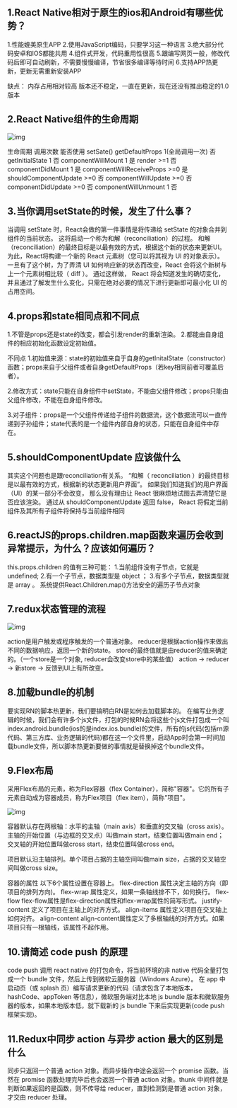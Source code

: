 ## 1.React Native相对于原生的ios和Android有哪些优势？

1.性能媲美原生APP 2.使用JavaScript编码，只要学习这一种语言 3.绝大部分代码安卓和IOS都能共用 4.组件式开发，代码重用性很高 5.跟编写网页一般，修改代码后即可自动刷新，不需要慢慢编译，节省很多编译等待时间 6.支持APP热更新，更新无需重新安装APP

缺点： 内存占用相对较高 版本还不稳定，一直在更新，现在还没有推出稳定的1.0版本

## 2.React Native组件的生命周期



![img](https://p1-jj.byteimg.com/tos-cn-i-t2oaga2asx/gold-user-assets/2018/3/27/162660702ba0ac31~tplv-t2oaga2asx-zoom-in-crop-mark:3024:0:0:0.awebp)



生命周期	调用次数	能否使用 setSate() getDefaultProps	1(全局调用一次)	否 getInitialState	1	否 componentWillMount	1	是 render	>=1	否 componentDidMount	1	是 componentWillReceiveProps	>=0	是 shouldComponentUpdate	>=0	否 componentWillUpdate	>=0	否 componentDidUpdate	>=0	否 componentWillUnmount	1	否

## 3.当你调用setState的时候，发生了什么事？

当调用 setState 时，React会做的第一件事情是将传递给 setState 的对象合并到组件的当前状态。 这将启动一个称为和解（reconciliation）的过程。 和解（reconciliation）的最终目标是以最有效的方式，根据这个新的状态来更新UI。 为此，React将构建一个新的 React 元素树（您可以将其视为 UI 的对象表示）。 一旦有了这个树，为了弄清 UI 如何响应新的状态而改变，React 会将这个新树与上一个元素树相比较（ diff ）。 通过这样做， React 将会知道发生的确切变化，并且通过了解发生什么变化，只需在绝对必要的情况下进行更新即可最小化 UI 的占用空间。

## 4.props和state相同点和不同点

1.不管是props还是state的改变，都会引发render的重新渲染。 2.都能由自身组件的相应初始化函数设定初始值。

不同点 1.初始值来源：state的初始值来自于自身的getInitalState（constructor）函数；props来自于父组件或者自身getDefaultProps（若key相同前者可覆盖后者）。

2.修改方式：state只能在自身组件中setState，不能由父组件修改；props只能由父组件修改，不能在自身组件修改。

3.对子组件：props是一个父组件传递给子组件的数据流，这个数据流可以一直传递到子孙组件；state代表的是一个组件内部自身的状态，只能在自身组件中存在。

## 5.shouldComponentUpdate 应该做什么

其实这个问题也是跟reconciliation有关系。 “和解（ reconciliation ）的最终目标是以最有效的方式，根据新的状态更新用户界面”。 如果我们知道我们的用户界面（UI）的某一部分不会改变， 那么没有理由让 React 很麻烦地试图去弄清楚它是否应该渲染。 通过从 shouldComponentUpdate 返回 false， React 将假定当前组件及其所有子组件将保持与当前组件相同

## 6.reactJS的props.children.map函数来遍历会收到异常提示，为什么？应该如何遍历？

this.props.children 的值有三种可能： 1.当前组件没有子节点，它就是 undefined; 2.有一个子节点，数据类型是 object ； 3.有多个子节点，数据类型就是 array 。 系统提供React.Children.map()方法安全的遍历子节点对象

## 7.redux状态管理的流程



![img](https://p1-jj.byteimg.com/tos-cn-i-t2oaga2asx/gold-user-assets/2018/3/27/162660702c7bf321~tplv-t2oaga2asx-zoom-in-crop-mark:3024:0:0:0.awebp)

action是用户触发或程序触发的一个普通对象。 reducer是根据action操作来做出不同的数据响应，返回一个新的state。 store的最终值就是由reducer的值来确定的。（一个store是一个对象, reducer会改变store中的某些值） action -> reducer -> 新store -> 反馈到UI上有所改变。



## 8.加载bundle的机制

要实现RN的脚本热更新，我们要搞明白RN是如何去加载脚本的。 在编写业务逻辑的时候，我们会有许多个js文件，打包的时候RN会将这些个js文件打包成一个叫index.android.bundle(ios的是index.ios.bundle)的文件，所有的js代码(包括rn源代码、第三方库、业务逻辑的代码)都在这一个文件里，启动App时会第一时间加载bundle文件，所以脚本热更新要做的事情就是替换掉这个bundle文件。

## 9.Flex布局

采用Flex布局的元素，称为Flex容器（flex Container），简称"容器"。它的所有子元素自动成为容器成员，称为Flex项目（flex item），简称"项目"。

![img](https://p1-jj.byteimg.com/tos-cn-i-t2oaga2asx/gold-user-assets/2018/3/27/162660702b944305~tplv-t2oaga2asx-zoom-in-crop-mark:3024:0:0:0.awebp)



容器默认存在两根轴：水平的主轴（main axis）和垂直的交叉轴（cross axis）。主轴的开始位置（与边框的交叉点）叫做main start，结束位置叫做main end；交叉轴的开始位置叫做cross start，结束位置叫做cross end。

项目默认沿主轴排列。单个项目占据的主轴空间叫做main size，占据的交叉轴空间叫做cross size。

容器的属性 以下6个属性设置在容器上。 flex-direction  属性决定主轴的方向（即项目的排列方向)。 flex-wrap   属性定义，如果一条轴线排不下，如何换行。 flex-flow   flex-flow属性是flex-direction属性和flex-wrap属性的简写形式。 justify-content   定义了项目在主轴上的对齐方式。 align-items  属性定义项目在交叉轴上如何对齐。 align-content  align-content属性定义了多根轴线的对齐方式。如果项目只有一根轴线，该属性不起作用。

## 10.请简述 code push 的原理

code push 调用 react native 的打包命令，将当前环境的非 native 代码全量打包成一个 bundle 文件，然后上传到微软云服务器（Windows Azure）。 在 app 中启动页（或 splash 页）编写请求更新的代码（请求包含了本地版本，hashCode、appToken 等信息），微软服务端对比本地 js bundle 版本和微软服务器的版本，如果本地版本低，就下载新的 js bundle 下来后实现更新(code push 框架实现)。

## 11.Redux中同步 action 与异步 action 最大的区别是什么

同步只返回一个普通 action 对象。而异步操作中途会返回一个 promise 函数。当然在 promise 函数处理完毕后也会返回一个普通 action 对象。thunk 中间件就是判断如果返回的是函数，则不传导给 reducer，直到检测到是普通 action 对象，才交由 reducer 处理。